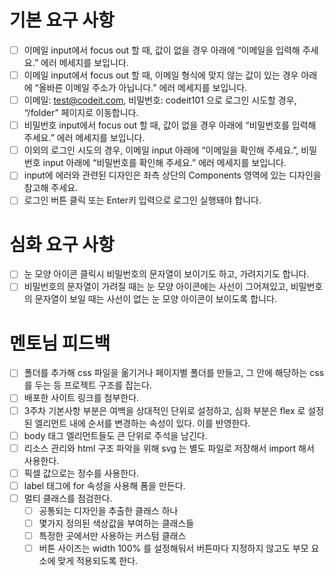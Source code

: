# 기본 요구 사항
-[ ] 이메일 input에서 focus out 할 때, 값이 없을 경우 아래에 “이메일을 입력해 주세요.” 에러 메세지를 보입니다.
-[ ] 이메일 input에서 focus out 할 때, 이메일 형식에 맞지 않는 값이 있는 경우 아래에 “올바른 이메일 주소가 아닙니다.” 에러 메세지를 보입니다.
-[ ] 이메일: test@codeit.com, 비밀번호: codeit101 으로 로그인 시도할 경우, “/folder” 페이지로 이동합니다.
-[ ] 비밀번호 input에서 focus out 할 때, 값이 없을 경우 아래에 “비밀번호를 입력해 주세요.” 에러 메세지를 보입니다.
-[ ] 이외의 로그인 시도의 경우, 이메일 input 아래에 “이메일을 확인해 주세요.”, 비밀번호 input 아래에 “비밀번호를 확인해 주세요.” 에러 메세지를 보입니다.
-[ ] input에 에러와 관련된 디자인은 좌측 상단의 Components 영역에 있는 디자인을 참고해 주세요.
-[ ] 로그인 버튼 클릭 또는 Enter키 입력으로 로그인 실행돼야 합니다.

# 심화 요구 사항
-[ ] 눈 모양 아이콘 클릭시 비밀번호의 문자열이 보이기도 하고, 가려지기도 합니다.
-[ ] 비밀번호의 문자열이 가려질 때는 눈 모양 아이콘에는 사선이 그어져있고, 비밀번호의 문자열이 보일 때는 사선이 없는 눈 모양 아이콘이 보이도록 합니다.

# 멘토님 피드백
-[ ] 폴더를 추가해 css 파일을 옮기거나 페이지별 폴더를 만들고, 그 안에 해당하는 css 를 두는 등 프로젝트 구조를 잡는다.
-[ ] 배포한 사이트 링크를 첨부한다.
-[ ] 3주차 기본사항 부분은 여백을 상대적인 단위로 설정하고, 심화 부분은 flex 로 설정된 엘리먼트 내에 순서를 변경하는 속성이 있다. 이를 반영한다.
-[ ] body 태그 엘리먼트들도 큰 단위로 주석을 남긴다.
-[ ] 리소스 관리와 html 구조 파악을 위해 svg 는 별도 파일로 저장해서 import 해서 사용한다.
-[ ] 픽셀 값으로는 정수를 사용한다.
-[ ] label 태그에 for 속성을 사용해 폼을 만든다.
-[ ] 멀티 클래스를 점검한다.
  -[ ] 공통되는 디자인을 추출한 클래스 하나
  -[ ] 몇가지 정의된 색상값을 부여하는 클래스들
  -[ ] 특정한 곳에서만 사용하는 커스텀 클래스
  -[ ] 버튼 사이즈는 width 100% 를 설정해둬서 버튼마다 지정하지 않고도 부모 요소에 맞게 적용되도록 한다.